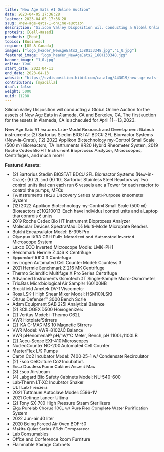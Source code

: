 ```yaml
---
title: "New Age Eats #1 Online Auction"
date: 2023-04-05 17:36:28
lastmod: 2023-04-05 17:36:28
slug: /new-age-eats-1-online-auction
description: "Silicon Valley Disposition will conducting a Global Online Auction for the assets of New Age Eats in Alameda, CA and Berkeley, CA. The first auction for the assets in Alameda, CA is scheduled for April 11–13, 2023."
proteins: [Cell-Based]
products: [Meat]
topics: [Business]
regions: [US & Canada]
images: ["logo_header_NewAgeEats2_1680133348.jpg","1_0.jpg"]
featured_image: "logo_header_NewAgeEats2_1680133348.jpg"
banner_image: "1_0.jpg"
online: TRUE
start_date: 2023-04-11
end_date: 2023-04-13
website: "https://svdisposition.hibid.com/catalog/443019/new-age-eats--1/"
contributors: [mpadilla]
draft: false
weight: 5000
uuid: 11288
---
```

Silicon Valley Disposition will conducting a Global Online Auction for
the assets of New Age Eats in Alameda, CA and Berkeley, CA. The first
auction for the assets in Alameda, CA is scheduled for April 11--13,
2023.

New Age Eats #1 features Late-Model Research and Development Biotech
instruments: (2) Sartorius Stedim BIOSTAT BDCU 2FL Bioreactor Systems
(New-in-Crate), (12) 2022 Applikon Biotechnology my-Control Small Scale
(500 ml) Bioreactors, TA Instruments HR20 Hybrid Rheometer System, 2019
Roche Cedex Bio HT Instrument Bioprocess Analyzer, Microscopes,
Centrifuges, and much more!

**Featured Assets:**

-   \(2\) Sartorius Stedim BIOSTAT BDCU 2FL Bioreactor Systems
    (New-in-Crate): (6) 2L and (6) 10L Sartorius Stainless Steel
    Reactors w/ Two control units that can each run 6 vessels and a
    Tower for each reactor to control the pumps, MFCs
-   TA Instruments HR20 Discovery Series Multi-Purpose Rheometer System
-   \(12\) 2022 Applikon Biotechnology my-Control Small Scale (500 ml)
    Bioreactors z310210013: Each have individual control units and a
    Laptop that controls 6 units
-   2019 Roche Cedex Bio HT Instrument Bioprocess Analyzer
-   Molecular Devices SpectraMax iD5 Multi-Mode Microplate Readers
-   Butchi Encapsulator Model: B-395 Pro
-   Olympus IX83-CBH Fully-Motorized and Automated Inverted Microscope
    System
-   Laxco ECO Inverted Microscope Modle: LMI6-PH1
-   Benchmark Hermle Z 446 K Centrifuge
-   Eppendorf 5810 R Centrifuge
-   Invitrogen Automated Cell Counter Model: Countess 3
-   2021 Hermle Benchmark Z 216 MK Centrifuge
-   Thermo Scientific Multifuge X Pro Series Centrifuge
-   Advanced Instruments Osmotech XT Single-Sample Micro-Osmometer
-   Trio.Bas Microbiological Air Sampler 160100NB
-   Brookfield Ametek DV-1 Viscometer
-   Ross LSK-I High Shear Mixer Model: HSM100LSKI
-   Ohaus Defender™ 3000 Bench Scale
-   Adam Equipment SAB 225i Analytical Balance
-   \(2\) SCILOGEX D500 Homogenizers
-   \(2\) Veritas Model: i-Thermo G62L
-   VWR Hotplate/Stirrers
-   \(2\) IKA C-MAG MS 10 Magnetic Stirrers
-   VWR Model: VWR-8102AC Balance
-   VWR pHenomenal® pH/mV/°C Meter, Bench, pH 1100L/1100LB
-   \(2\) Accu-Scope EXI-410 Microscopes
-   NucleoCounter NC-200 Automated Cell Counter
-   MasterFlex L/S Pumps
-   Caron Co2 Incubator Model: 7400-25-1 w/ Condensate Recirculator
-   \(2\) Esco CelCulture Co2 Incubators
-   Esco Ductless Fume Cabinet Ascent Max
-   \(3\) Esco Airstream
-   \(4\) Labgard Biio Safety Cabinets Model: NU-540-600
-   Lab-Therm LT-XC Incubator Shaker
-   ULT Lab Freezers
-   2021 Tuttnauer Autoclave Model: 5596-1V
-   2021 Getinge Lancer Ultima
-   \(2\) Tony SX-700 High Pressure Steam Sterilizers
-   Elga Purelab Chorus 100L w/ Pure Flex Complete Water Purification
    System
-   2022 Jun-air 40 liter
-   2020 Being Forced Air Oven BOF-50
-   Makita Quiet Series 60db Compressor
-   Lab Consumables
-   Office and Conference Room Furniture
-   Flammable Storage Cabinets
